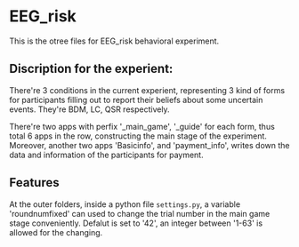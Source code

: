 # EEG_risk
This is the otree files for EEG_risk behavioral experiment.

## Discription for the experient:
There're 3 conditions in the current experient, representing 3 kind of forms for participants filling out to report their beliefs about some uncertain events. They're BDM, LC, QSR respectively.

There're two apps with perfix '_main_game', '_guide' for each form, thus total 6 apps in the row, constructing the main stage of the experiment.
Moreover, another two apps 'Basicinfo', and  'payment_info', writes down the data and information of the participants for payment.

## Features
At the outer folders, inside a python file `settings.py`, a variable 'roundnumfixed' can used to change the trial number in the main game stage conveniently. Defalut is set to '42', an integer between '1-63' is allowed for the changing.

